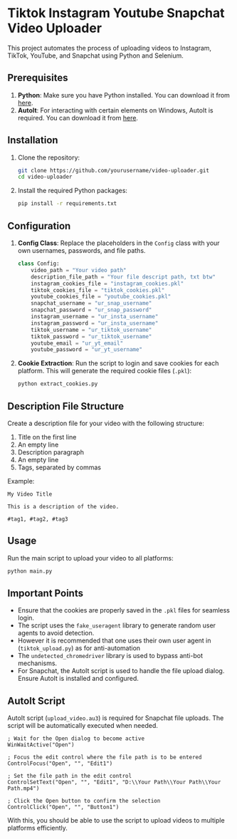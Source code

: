 # Tiktok Instagram Youtube Snapchat Video Uploader

This project automates the process of uploading videos to Instagram, TikTok, YouTube, and Snapchat using Python and Selenium. 

## Prerequisites

1. **Python**: Make sure you have Python installed. You can download it from [here](https://www.python.org/downloads/).
2. **AutoIt**: For interacting with certain elements on Windows, AutoIt is required. You can download it from [here](https://www.autoitscript.com/site/autoit/downloads/).

## Installation

1. Clone the repository:
    ```bash
    git clone https://github.com/yourusername/video-uploader.git
    cd video-uploader
    ```

2. Install the required Python packages:
    ```bash
    pip install -r requirements.txt
    ```

## Configuration

1. **Config Class**: Replace the placeholders in the `Config` class with your own usernames, passwords, and file paths.
    ```python
    class Config:
        video_path = "Your video path"
        description_file_path = "Your file descript path, txt btw"
        instagram_cookies_file = "instagram_cookies.pkl"
        tiktok_cookies_file = "tiktok_cookies.pkl"
        youtube_cookies_file = "youtube_cookies.pkl"
        snapchat_username = "ur_snap_username"
        snapchat_password = "ur_snap_password"
        instagram_username = "ur_insta_username"
        instagram_password = "ur_insta_username"
        tiktok_username = "ur_tiktok_username"
        tiktok_password = "ur_tiktok_username"
        youtube_email = "ur_yt_email"
        youtube_password = "ur_yt_username"
    ```

2. **Cookie Extraction**: Run the script to login and save cookies for each platform. This will generate the required cookie files (`.pkl`):
    ```bash
    python extract_cookies.py
    ```

## Description File Structure

Create a description file for your video with the following structure:

1. Title on the first line
2. An empty line
3. Description paragraph
4. An empty line
5. Tags, separated by commas

Example:
```
My Video Title

This is a description of the video.

#tag1, #tag2, #tag3
```

## Usage

Run the main script to upload your video to all platforms:
```bash
python main.py
```

## Important Points

- Ensure that the cookies are properly saved in the `.pkl` files for seamless login.
- The script uses the `fake_useragent` library to generate random user agents to avoid detection.
- However it is recommended that one uses their own user agent in (`tiktok_upload.py`) as for anti-automation
- The `undetected_chromedriver` library is used to bypass anti-bot mechanisms.
- For Snapchat, the AutoIt script is used to handle the file upload dialog. Ensure AutoIt is installed and configured.

## AutoIt Script

AutoIt script (`upload_video.au3`) is required for Snapchat file uploads. The script will be automatically executed when needed.

```autoit
; Wait for the Open dialog to become active
WinWaitActive("Open")

; Focus the edit control where the file path is to be entered
ControlFocus("Open", "", "Edit1")

; Set the file path in the edit control
ControlSetText("Open", "", "Edit1", "D:\\Your Path\\Your Path\\Your Path.mp4")

; Click the Open button to confirm the selection
ControlClick("Open", "", "Button1")
```

With this, you should be able to use the script to upload videos to multiple platforms efficiently.
